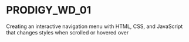 # PRODIGY_WD_01
Creating an interactive navigation menu with HTML, CSS, and JavaScript that changes styles when scrolled or hovered over 
